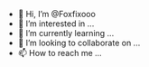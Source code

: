 - 👋 Hi, I’m @Foxfixooo
- 👀 I’m interested in ...
- 🌱 I’m currently learning ...
- 💞️ I’m looking to collaborate on ...
- 📫 How to reach me ...

<!---
Foxfixooo/Foxfixooo is a ✨ special ✨ repository because its `README.md` (this file) appears on your GitHub profile.
You can click the Preview link to take a look at your changes.
--->
